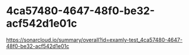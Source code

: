 # 4ca57480-4647-48f0-be32-acf542d1e01c
https://sonarcloud.io/summary/overall?id=examly-test_4ca57480-4647-48f0-be32-acf542d1e01c
